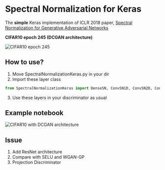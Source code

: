 Spectral Normalization for Keras
================================
The **simple** Keras implementation of ICLR 2018 paper, [Spectral Normalization for Generative Adversarial Networks](https://openreview.net/forum?id=B1QRgziT-)

**CIFAR10 epoch 245 (DCGAN architecture)**

![](https://raw.githubusercontent.com/IShengFang/SpectralNormalizationKeras/master/generated_img_CIFAR10_DCGAN/SN_epoch_245.png "CIFAR10 epoch 245")

How to use?
----
1. Move SpectralNormalizationKeras.py in your dir
2. Import these layer class
``` python
from SpectralNormalizationKeras import DenseSN, ConvSN1D, ConvSN2D, ConvSN3D
```
3. Use these layers in your discriminator as usual

Example notebook
------
![CIFAR10 with DCGAN architecture](http://nbviewer.jupyter.org/github/ishengfang/SpectralNormalizationKeras/blob/master/CIFAR10%28DCGAN%20Structure%29.ipynb)


Issue
-----
1. Add ResNet architecture 
2. Compare with SELU and WGAN-GP
3. Projection Discriminator
